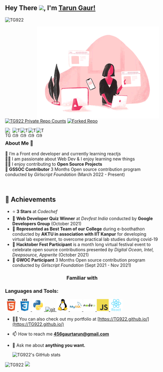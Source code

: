<!--[![MasterHead](https://media-exp1.licdn.com/dms/imag...)](https://TG922.github.io)-->

## Hey There <img src="https://github.com/TheDudeThatCode/TheDudeThatCode/blob/master/Assets/Hi.gif" width="29px">, I'm [Tarun Gaur!](https://www.linkedin.com/in/tarun-gaur-0164571bb) 


<p align="left"> <img src="https://komarev.com/ghpvc/?username=TG922&label=Profile%20views&color=129e00&style=plastic" alt="TG922" /> </p>
<img align="right" alt="Coding" width="400" src="https://github.com/TG922/TG922/blob/main/Images/Working.gif">


[![TG922 Private Repo Counts](https://img.shields.io/badge/Private%20Repositories-7-blueviolet)](https://github.com/TG922?tab=repositories) <!--https://github.com/TG922/Contributing-to-open-source/issues?q=is%3Aissue+is%3Aopen+label%3A%22good+first+issue%22-->[![Forked Repo](https://img.shields.io/badge/Forked%20Repositories-12-red)](https://github.com/TG922?tab=repositories)




<a href="https://in.linkedin.com/in/tarun-gaur-0164571bb">
  <img align="left" width="24px" src="https://cdn.jsdelivr.net/npm/simple-icons@v3/icons/linkedin.svg" alt="TG922" height="30" width="40" />
</a>

<a href="https://twitter.com/TarunGa32392635">
  <img align="left" width="26px" src="https://cdn.jsdelivr.net/npm/simple-icons@v3/icons/twitter.svg" alt="TG922" height="30" width="40" />
</a>

<a href="mailto:mailtome456gaurtarun@gmail.com">
  <img align="left" width="26px" src="https://cdn.jsdelivr.net/npm/simple-icons@v3/icons/gmail.svg" alt="TG922" height="30" width="40" />
</a>

<a href="https://instagram.com/gaurtarun98">
  <img align="left" width="26px" src="https://cdn.jsdelivr.net/npm/simple-icons@3.0.1/icons/instagram.svg" alt="TG922" height="30" width="40" />
</a>

<a href="https://medium.com/@gaurtarun77">
  <img align="left" width="26px" src="https://cdn.jsdelivr.net/npm/simple-icons@v3/icons/medium.svg" alt="TG922" height="30" width="40" />
</a>

<br />


### About Me 🚀
🌱 I’m a Front end developer and currently learning reactjs </br>
👨‍💻  I am passionate about Web Dev & I enjoy learning new things </br>
👨‍💻 I enjoy contributing to **Open Source Projects**</br>
🤝 **GSSOC Contributor** 3 Months Open source contribution program conducted by _Girlscript Foundation_ (March 2022 - Present)


<br>

## 🏅 Achievements

-   ⭐ **3 Stars** at _Codechef_
-   🥇 **Web Developer Quiz Winner** at _Devfest India_ conducted by **Google Developers Group** (October 2021)
-   🥉 **Represented as Best Team of our College** during e-boothathon conducted by **AKTU in association with IIT Kanpur** for developing virtual lab experiment, to overcome practical lab studies during covid-19
-   🤝 **Hacktober Fest Participant** is a month long virtual festival event to celebrate open source contributions presented _by Digital Ocean, Intel, Deepsource, Appwrite_ (October 2021)
-   🤝 **GWOC Participant** 3 Months Open source contribution program conducted by _Girlscript Foundation_ (Sept 2021 - Nov 2021)



<h3 align="center">Familiar with</h3>


<h3 align="left">Languages and Tools:</h3>
<p align="left">
  <a href="https://www.w3.org/html/" target="_blank"> <img src="https://raw.githubusercontent.com/devicons/devicon/master/icons/html5/html5-original-wordmark.svg" alt="html5" width="40" height="40"/> </a>
   <a href="https://www.w3schools.com/css/" target="_blank"> <img src="https://raw.githubusercontent.com/devicons/devicon/master/icons/css3/css3-original-wordmark.svg" alt="css3" width="40" height="40"/> </a>
  <a href="https://www.python.org" target="_blank"> <img src="https://raw.githubusercontent.com/devicons/devicon/master/icons/python/python-original.svg" alt="python" width="40" height="40"/> </a>
   <a href="https://git-scm.com/" target="_blank"> <img src="https://www.vectorlogo.zone/logos/git-scm/git-scm-icon.svg" alt="git" width="40" height="40"/> </a> 
   <a href="https://www.linux.org/" target="_blank"> <img src="https://raw.githubusercontent.com/devicons/devicon/master/icons/linux/linux-original.svg" alt="linux" width="40" height="40"/> </a>
  <a href="https://www.mysql.com/" target="_blank"> <img src="https://raw.githubusercontent.com/devicons/devicon/master/icons/mysql/mysql-original-wordmark.svg" alt="mysql" width="40" height="40"/> </a>
  <!-- <a href="https://expressjs.com" target="_blank"> <img src="https://raw.githubusercontent.com/devicons/devicon/master/icons/express/express-original-wordmark.svg" alt="express" width="40" height="40"/> </a>-->
   <a href="https://nodejs.org" target="_blank"> <img src="https://raw.githubusercontent.com/devicons/devicon/master/icons/nodejs/nodejs-original-wordmark.svg" alt="nodejs" width="40" height="40"/> </a>
  <!-- <a href="https://www.mongodb.com/" target="_blank"> <img src="https://raw.githubusercontent.com/devicons/devicon/master/icons/mongodb/mongodb-original-wordmark.svg" alt="mongodb" width="40" height="40"/> </a>-->
  <!-- <a href="https://getbootstrap.com" target="_blank"> <img src="https://raw.githubusercontent.com/devicons/devicon/master/icons/bootstrap/bootstrap-plain-wordmark.svg" alt="bootstrap" width="40" height="40"/> </a>-->
 <!-- <a href="https://firebase.google.com/" target="_blank"> <img src="https://www.vectorlogo.zone/logos/firebase/firebase-icon.svg" alt="firebase" width="40" height="40"/> </a>-->
 <a href="https://developer.mozilla.org/en-US/docs/Web/JavaScript" target="_blank"> <img src="https://raw.githubusercontent.com/devicons/devicon/master/icons/javascript/javascript-original.svg" alt="javascript" width="40" height="40"/> </a>
 <a href="https://reactjs.org/" target="_blank"> <img src="https://raw.githubusercontent.com/devicons/devicon/master/icons/react/react-original-wordmark.svg" alt="react" width="40" height="40"/> </a> 

<!-- <a href="https://reactnative.dev/" target="_blank"> <img src="https://reactnative.dev/img/header_logo.svg" alt="reactnative" width="40" height="40"/> </a>
<br>-->


- 👨‍💻 You can also check out my portfolio at [https://TG922.github.io/](https://TG922.github.io/)

- 📫 How to reach me **456gaurtarun@gmail.com**


- 💬 Ask me about **anything you want.**



  ![TG922's GitHub stats](https://github-readme-stats.vercel.app/api?username=TG922&theme=buefy&show_icons=true)
<p>
  <img width="50%" src="https://github-readme-streak-stats.herokuapp.com/?user=TG922&theme=buefy&hide_border=false&fire=DD2727" alt="TG922" />
  <img width="42%" src="https://github-readme-stats-eight-theta.vercel.app/api/top-langs/?username=TG922&layout=compact&langs_count=8&theme=buefy" />
</p>





<!-- ### 📕 Blog Posts
- [React-Redux : A basic intro for Back-end developers](https://tg.medium.com/react-redux-intro-for-back-end-developers-5113c0a498a9)
- [Add a README for your profile : GitHub feature](https://tg.medium.com/add-a-readme-for-your-profile-github-feature-8f1ac11cb112)
<br/>

![visitors](https://visitor-badge.laobi.icu/badge?page_id=TG922.TG922) -->
